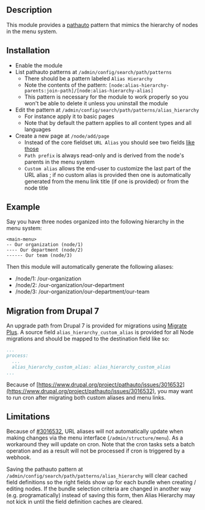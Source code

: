 ## Description

This module provides a [pathauto](https://www.drupal.org/project/pathauto) pattern that mimics the hierarchy of nodes in the menu system.

## Installation

* Enable the module
* List pathauto patterns at `/admin/config/search/path/patterns`
  * There should be a pattern labeled `Alias Hierarchy`
  * Note the contents of the pattern: `[node:alias-hierarchy-parents:join-path]/[node:alias-hierarchy-alias]`
  * This pattern is necessary for the module to work properly so you won't be able to delete it unless you uninstall the module
* Edit the pattern at `/admin/config/search/path/patterns/alias_hierarchy`
  * For instance apply it to basic pages
  * Note that by default the pattern applies to all content types and all languages
* Create a new page at `/node/add/page`
  * Instead of the core fieldset `URL Alias` you should see two fields [like those](https://www.drupal.org/files/project-images/node_ui.png)
  * `Path prefix` is always read-only and is derived from the node's parents in the menu system
  * `Custom alias` allows the end-user to customize the last part of the URL alias ; if no custom alias is provided then one is automatically generated from the menu link title (if one is provided) or from the node title

## Example

Say you have three nodes organized into the following hierarchy in the menu system:

```
<main-menu>
-- Our organization (node/1)
---- Our department (node/2)
------ Our team (node/3)
```

Then this module will automatically generate the following aliases:
* /node/1: /our-organization
* /node/2: /our-organization/our-department
* /node/3: /our-organization/our-department/our-team

## Migration from Drupal 7

An upgrade path from Drupal 7 is provided for migrations using
[Migrate Plus](https://www.drupal.org/project/migrate_plus). A source field
`alias_hierarchy_custom_alias` is provided for all Node migrations and should
be mapped to the destination field like so:

```yml
...
process:
  ...
  alias_hierarchy_custom_alias: alias_hierarchy_custom_alias
...
```

Because of [https://www.drupal.org/project/pathauto/issues/3016532](https://www.drupal.org/project/pathauto/issues/3016532),
you may want to run cron after migrating both custom aliases and menu links.

## Limitations

Because of [#3016532](https://www.drupal.org/project/pathauto/issues/3016532), URL aliases will not automatically update when making changes via the menu interface (`/admin/structure/menu`). As a workaround they will update on cron. Note that the cron tasks sets a batch operation and as a result will not be processed if cron is triggered by a webhook.

Saving the pathauto pattern at `/admin/config/search/path/patterns/alias_hierarchy` will clear cached field definitions so the right fields show up for each bundle when creating / editing nodes. If the bundle selection criteria are changed in another way (e.g. programatically) instead of saving this form, then Alias Hierarchy may not kick in until the field definition caches are cleared.
